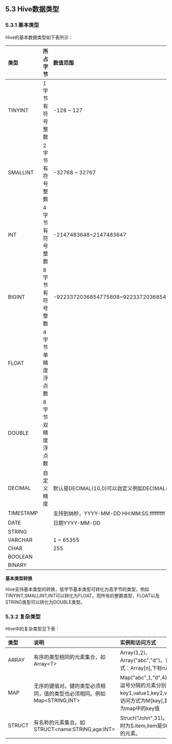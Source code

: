 ## 5.3 Hive数据类型

### 5.3.1 基本类型

Hive的基本数据类型如下表所示：

| 类型 | 所占字节 | 数值范围 | 后缀 | 示例 |
| :--- | :--- | :--- | :--- | :--- |
| TINYINT | 1字节有符号整数 | -128 ~ 127 | Y | 10Y |
| SMALLINT | 2字节有符号整数 | -32768 ~ 32767 | S | 10S |
| INT | 4字节有符号整数 | -2147483648~2147483647 | - | 10 |
| BIGINT | 8字节有符号整数 | -9223372036854775808~9223372036854775807 | L | 10L |
| FLOAT | 4字节单精度浮点数 |  |  |  |
| DOUBLE | 8字节双精度浮点数 |  |  |  |
| DECIMAL | 自定义精度 | 默认是DECIMAL\(10,0\)可以自定义例如DECIMAL\(9,7\) |  |  |
| TIMESTAMP |  | 支持到纳秒，YYYY-MM-DD HH:MM:SS.fffffffff |  |  |
| DATE |  | 日期YYYY-MM-DD |  |  |
| STRING |  |  |  |  |
| VARCHAR |  | 1 ~ 65355 |  |  |
| CHAR |  | 255 |  |  |
| BOOLEAN |  |  |  |  |
| BINARY |  |  |  |  |

**基本类型转换**

Hive支持基本类型的转换，低字节基本类型可转化为高字节的类型，例如TINYINT,SMALLINT,INT可以转化为FLOAT。而所有的整数类型、FLOAT以及STRING类型可以转化为DOUBLE类型。

### 5.3.2 复杂类型

HIve中的复杂类型见下表：

| 类型 | 说明 | 实例和访问方式 |
| :--- | :--- | :--- |
| ARRAY | 有序的类型相同的元素集合，如Array&lt;T&gt; | Array\(1,2\)、Array\("abc","d"\)。访问方式：Array\[n\],下标n从0开始 |
| MAP | 无序的键值对。键的类型必须相同，值的类型也必须相同。例如Map&lt;STRING,INT&gt; | Map\("abc",1,"d",4\)。其中逗号分隔的元素分别为key1,value1,key2,value2。访问方式为M\[key\],其中key为map中的key值 |
| STRUCT | 有名称的元素集合。如STRUCT&lt;name:STRING,age:INT&gt; | Struct\("John",31\)。访问当时为S.item,item是Struct中的元素。 |



